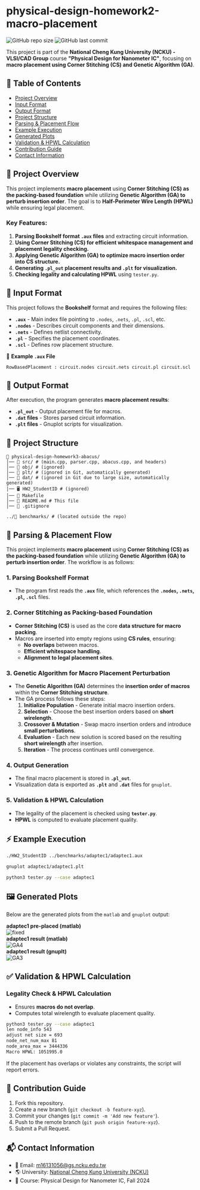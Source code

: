 # physical-design-homework2-macro-placement

![GitHub repo size](https://img.shields.io/github/repo-size/ysnanako/physical-design-homework2-macro-placement)
![GitHub last commit](https://img.shields.io/github/last-commit/ysnanako/physical-design-homework2-macro-placement)

This project is part of the **National Cheng Kung University (NCKU) - VLSI/CAD Group** course **"Physical Design for Nanometer IC"**, focusing on **macro placement using Corner Stitching (CS) and Genetic Algorithm (GA)**.

## 📖 Table of Contents

- [Project Overview](#project-overview)
- [Input Format](#input-format)
- [Output Format](#output-format)
- [Project Structure](#project-structure)
- [Parsing & Placement Flow](#parsing--placement-flow)
- [Example Execution](#example-execution)
- [Generated Plots](#generated-plots)
- [Validation & HPWL Calculation](#validation--hpwl-calculation)
- [Contribution Guide](#contribution-guide)
- [Contact Information](#contact-information)

## 📝 Project Overview

This project implements **macro placement** using **Corner Stitching (CS) as the packing-based foundation** while utilizing **Genetic Algorithm (GA) to perturb insertion order**. The goal is to **Half-Perimeter Wire Length (HPWL)** while ensuring legal placement.

### **Key Features:**
1. **Parsing Bookshelf format `.aux` files** and extracting circuit information.
2. **Using Corner Stitching (CS) for efficient whitespace management and placement legality checking.**
3. **Applying Genetic Algorithm (GA) to optimize macro insertion order into CS structure.**
4. **Generating `.pl_out` placement results and `.plt` for visualization.**
5. **Checking legality and calculating HPWL** using `tester.py`. 

## 📄 Input Format

This project follows the **Bookshelf** format and requires the following files:
- **`.aux`** - Main index file pointing to `.nodes`, `.nets`, `.pl`, `.scl`, etc.
- **`.nodes`** - Describes circuit components and their dimensions.
- **`.nets`** - Defines netlist connectivity.
- **`.pl`** - Specifies the placement coordinates.
- **`.scl`** - Defines row placement structure.

📄 **Example `.aux` File**
```
RowBasedPlacement : circuit.nodes circuit.nets circuit.pl circuit.scl
```

## 📄 Output Format
After execution, the program generates **macro placement results**:
- **`.pl_out`** - Output placement file for macros.
- **`.dat` files** - Stores parsed circuit information.
- **`.plt` files** - Gnuplot scripts for visualization.

## 🧰 Project Structure

```
📂 physical-design-homework3-abacus/
│── 📂 src/ # (main.cpp, parser.cpp, abacus.cpp, and headers)
│── 📂 obj/ # (ignored)
│── 📂 plt/ # (ignored in Git, automatically generated)
│── 📂 dat/ # (ignored in Git due to large size, automatically generated)
│── 🖥️ HW2_StudentID # (ignored)
│── 🔧 Makefile
│── 📜 README.md # This file
│── 📜 .gitignore

../📂 benchmarks/ # (located outside the repo)
```

## 🔹 **Parsing & Placement Flow**
This project implements **macro placement** using **Corner Stitching (CS) as the packing-based foundation** while utilizing **Genetic Algorithm (GA) to perturb insertion order**. The workflow is as follows:

### **1. Parsing Bookshelf Format**
- The program first reads the **`.aux`** file, which references the **`.nodes`, `.nets`, `.pl`, `.scl`** files.

### **2. Corner Stitching as Packing-based Foundation**
- **Corner Stitching (CS)** is used as the core **data structure for macro packing**.
- Macros are inserted into empty regions using **CS rules**, ensuring:
  - **No overlaps** between macros.
  - **Efficient whitespace handling**.
  - **Alignment to legal placement sites**.

### **3. Genetic Algorithm for Macro Placement Perturbation**
- The **Genetic Algorithm (GA)** determines the **insertion order of macros** within the **Corner Stitching structure**.
- The GA process follows these steps:
  1. **Initialize Population** - Generate initial macro insertion orders.
  2. **Selection** - Choose the best insertion orders based on **short wirelength**.
  3. **Crossover & Mutation** - Swap macro insertion orders and introduce **small perturbations**.
  4. **Evaluation** - Each new solution is scored based on the resulting **short wirelength** after insertion.
  5. **Iteration** - The process continues until convergence.

### **4. Output Generation**
- The final macro placement is stored in **`.pl_out`**.
- Visualization data is exported as **`.plt`** and **`.dat`** files for `gnuplot`.

### **5. Validation & HPWL Calculation**
- The legality of the placement is checked using **`tester.py`**.
- **HPWL** is computed to evaluate placement quality.

## ⚡ **Example Execution**

```bash
./HW2_StudentID ../benchmarks/adaptec1/adaptec1.aux
```

```bash
gnuplot adaptec1/adaptec1.plt
```

```bash
python3 tester.py --case adaptec1
```

## 🖼️ Generated Plots

Below are the generated plots from the `matlab` and `gnuplot` output:

**adaptec1 pre-placed (matlab)**  
![fixed](https://github.com/user-attachments/assets/a251b908-bfb2-4dae-b5aa-8cb14aca7e85)  
**adaptec1 result (matlab)**  
![GA4](https://github.com/user-attachments/assets/34f0f459-003d-41fd-adc2-b7fe0d21ff26)  
**adaptec1 result (gnuplt)**  
![GA3](https://github.com/user-attachments/assets/356a0f04-9937-4e2f-b2de-4e30a069d21a)  

## ✅ Validation & HPWL Calculation

### **Legality Check & HPWL Calculation**

- Ensures **macros do not overlap**.
- Computes total wirelength to evaluate placement quality.

```bash
python3 tester.py --case adaptec1
len node_info 543
adjust net size = 693
node_net_num_max 81
node_area_max = 3444336
Macro HPWL: 1051995.0
```

If the placement has overlaps or violates any constraints, the script will report errors.

## 🤝 Contribution Guide

1. Fork this repository.
2. Create a new branch (`git checkout -b feature-xyz`).
3. Commit your changes (`git commit -m 'Add new feature'`).
4. Push to the remote branch (`git push origin feature-xyz`).
5. Submit a Pull Request.

## 📬 Contact Information

- 📧 Email: [m16131056@gs.ncku.edu.tw](mailto\:m16131056@gs.ncku.edu.tw)
- 🌎 University: [National Cheng Kung University (NCKU)](https://www.ncku.edu.tw)
- 📖 Course: Physical Design for Nanometer IC, Fall 2024
